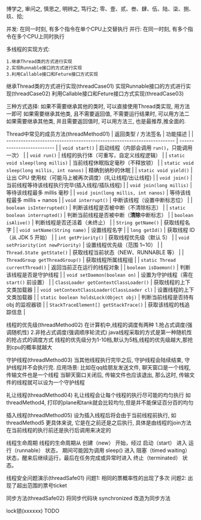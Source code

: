 博学之, 审问之, 慎思之, 明辨之, 笃行之;
零、壹、贰、叁、肆、伍、陆、柒、捌、玖、拾;



并发: 在同一时刻, 有多个指令在单个CPU上交替执行
并行: 在同一时刻, 有多个指令在多个CPU上同时执行




多线程的实现方式:
    
    1.继承Thread类的方式进行实现
    2.实现Runnable接口的方式进行实现
    3.利用Callable接口和Feture接口方式实现

继承Thread类的方式进行实现(threadCase01)
实现Runnable接口的方式进行实现(threadCase02)
利用Callable接口和Feture接口方式实现(threadCase03)

三种方式选择:
    如果不需要继承其他的类时, 可以直接使用Thread类实现, 用方法一即可
    如果需要继承其他类, 且不需要返回值, 不需要运行结果时, 可以用方法二
    如果需要继承其他类, 并且需要返回值时, 可以用方法三, 也是最推荐,推全面的.

    
Thread中常见的成员方法(threadMethod01)
    | 返回类型 / 方法签名                                                       | 功能描述                       |
    | ---------------------------------------------------------------------- | -------------------------- |
    | `void start()`                                                         | 启动线程（内部会调用 `run()`，只能调用一次） |
    | `void run()`                                                           | 线程的执行体（可重写，自定义线程逻辑）        |
    | `static void sleep(long millis)`                                       | 当前线程休眠指定毫秒（不释放锁）           |
    | `static void sleep(long millis, int nanos)`                            | 精确到纳秒的休眠                   |
    | `static void yield()`                                                  | 让出 CPU 使用权（可能马上被再次调度）(礼让线程/出让线程)      |
    | `void join()`                                                          | 当前线程等待该线程执行完毕(插入线程/插队线程)              |
    | `void join(long millis)`                                               | 等待该线程最多 millis 毫秒          |
    | `void join(long millis, int nanos)`                                    | 等待该线程最多 millis + nanos     |
    | `void interrupt()`                                                     | 中断该线程（设置中断标志位）             |
    | `boolean isInterrupted()`                                              | 判断该线程是否被中断（不清除标志）          |
    | `static boolean interrupted()`                                         | 判断当前线程是否被中断（**清除**中断标志）    |
    | `boolean isAlive()`                                                    | 判断线程是否还活着（未终止）             |
    | `String getName()`                                                     | 获取线程名字                     |
    | `void setName(String name)`                                            | 设置线程名字                     |
    | `long getId()`                                                         | 获取线程 ID（从 JDK 5 开始）        |
    | `int getPriority()`                                                    | 获取线程优先级（默认 5）              |
    | `void setPriority(int newPriority)`                                    | 设置线程优先级（范围 1\~10）          |
    | `Thread.State getState()`                                              | 获取线程当前状态（NEW、RUNNABLE 等）   |
    | `ThreadGroup getThreadGroup()`                                         | 获取线程所属线程组                  |
    | `static Thread currentThread()`                                        | 返回当前正在运行的线程对象              |
    | `boolean isDaemon()`                                                   | 判断该线程是否是守护线程               |
    | `void setDaemon(boolean on)`                                           | 设置为守护线程（需在 `start()` 前设置）  |
    | `ClassLoader getContextClassLoader()`                                  | 获取线程的上下文类加载器               |
    | `void setContextClassLoader(ClassLoader cl)`                           | 设置线程的上下文类加载器               |
    | `static boolean holdsLock(Object obj)`                                 | 判断当前线程是否持有 obj 的监视器锁       |
    | `StackTraceElement[] getStackTrace()`                                  | 获取该线程的栈追踪信息                |
    

线程的优先级(threadMethod02)
    在计算机中,线程的调度有两种
        1.抢占式调度(强调随机性)
        2.非抢占式调度(强调顺序轮流式)
    java线程采取的方式是第一种随机性的抢占式的调度方式
    线程的优先级分为1-10档,默认为5档,线程的优先级越大,那抢到cpu的概率就越大


守护线程(threadMethod03)
    当其他线程执行完毕之后, 守护线程会陆续结束, 守护线程并不会执行完.
    应用场景:
        比如在qq给朋友发送文件, 聊天窗口是一个线程, 传输文件也是一个线程
        当聊天窗口关闭后, 传输文件也应该退出, 那么这时, 传输文件的线程就可以设为一个守护线程
        

礼让线程(threadMethod04)
    礼让线程会让每个线程的执行尽可能的均匀执行
    如threadMethod4, 打印的plane和tank就会比较均匀,但是并不能保证百分百的均匀
    

插入线程(threadMethod05)
    设为插入线程后将会由于当前线程前执行, 如threadMethod5
    更具体来说, 它是在之前还是之后执行, 具体是由线程的join方法在当前线程的执行前还是执行后调用来决定的


线程生命周期
    线程的生命周期从 创建（new） 开始，经过 启动（start） 进入 运行（runnable） 状态，
    期间可能因为调用 sleep() 进入 阻塞（timed waiting） 状态，醒来后继续运行，最后在任务完成或异常时进入 终止（terminated） 状态。


线程安全问题演示(threadSafe01)
    问题1: 相同的票概率性的出现了多次
    问题2: 出现了超出范围的票号ticket
    

同步方法(threadSafe02)
    将同步代码块 synchronized 改造为同步方法


lock锁(xxxxxx)
    TODO






